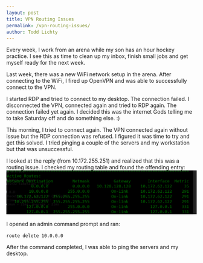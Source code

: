 ```yaml
---
layout: post
title: VPN Routing Issues
permalink: /vpn-routing-issues/
author: Todd Lichty
---
```

<!--kg-card-begin: markdown--><p>Every week, I work from an arena while my son has an hour hockey practice. I see this as time to clean up my inbox, finish small jobs and get myself ready for the next week.</p>
<p>Last week, there was a new WiFi network setup in the arena. After connecting to the WiFi, I fired up OpenVPN and was able to successfully connect to the VPN.</p>
<p>I started RDP and tried to connect to my desktop. The connection failed. I disconnected the VPN, connected again and tried to RDP again. The connection failed yet again. I decided this was the internet Gods telling me to take Saturday off and do something else. :)</p>
<p>This morning, I tried to connect again. The VPN connected again without issue but the RDP connection was refused. I figured it was time to try and get this solved. I tried pinging a couple of the servers and my workstation but that was unsuccessful.</p>
<p>I looked at the reply (from 10.172.255.251) and realized that this was a routing issue. I checked my routing table and found the offending entry:<br>
<img src="/images/initial_routes.PNG" alt=""></p>
<p>I opened an admin command prompt and ran:</p>
<pre><code>route delete 10.0.0.0
</code></pre>
<p>After the command completed, I was able to ping the servers and my desktop.</p>
<!--kg-card-end: markdown-->